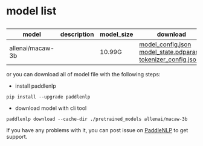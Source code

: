 #  model list

##  

| model  | description | model_size  | download         |
| --- | --- | --- | --- |
|allenai/macaw-3b|  | 10.99G | [model_config.json](https://bj.bcebos.com/paddlenlp/models/community/allenai/macaw-3b/model_config.json)<br>[model_state.pdparams](https://bj.bcebos.com/paddlenlp/models/community/allenai/macaw-3b/model_state.pdparams)<br>[tokenizer_config.json](https://bj.bcebos.com/paddlenlp/models/community/allenai/macaw-3b/tokenizer_config.json) |

or you can download all of model file with the following steps:

* install paddlenlp

```shell
pip install --upgrade paddlenlp
```

* download model with cli tool

```shell
paddlenlp download --cache-dir ./pretrained_models allenai/macaw-3b
```

If you have any problems with it, you can post issue on [PaddleNLP](https://github.com/PaddlePaddle/PaddleNLP) to get support.
